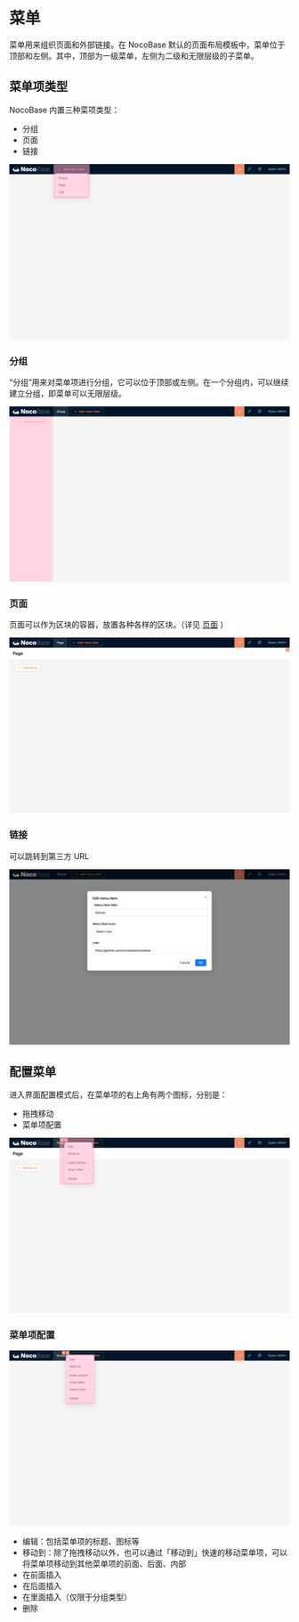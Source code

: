 # 菜单

菜单用来组织页面和外部链接。在 NocoBase 默认的页面布局模板中，菜单位于顶部和左侧。其中，顶部为一级菜单，左侧为二级和无限层级的子菜单。

## 菜单项类型

NocoBase 内置三种菜项类型：

- 分组
- 页面
- 链接

![](./static/OpdHbIbJ8oZX75x777ycylHxn1Q.png)

### 分组

“分组”用来对菜单项进行分组，它可以位于顶部或左侧。在一个分组内，可以继续建立分组，即菜单可以无限层级。

![](./static/LTdGbCxxHopt9ix1Nuncj73VnQb.png)


### 页面

页面可以作为区块的容器，放置各种各样的区块。（详见  [页面](./pages/index.md)  ）

![](./static/SYzbbocHfoNFtsxomWJcUno7nog.png)

### 链接

可以跳转到第三方 URL

![](./static/T0LTbjTBEo24UaxU9Btc6xgbnMf.png)

## 配置菜单

进入界面配置模式后，在菜单项的右上角有两个图标，分别是：

- 拖拽移动
- 菜单项配置

![](./static/Jp3NbdeVBojspWxvcWhcuDTlnOe.png)

### 菜单项配置

![](./static/ZLYibDXwToMdqRxMTy4cyTion1f.png)

- 编辑：包括菜单项的标题、图标等
- 移动到：除了拖拽移动以外，也可以通过「移动到」快速的移动菜单项，可以将菜单项移动到其他菜单项的前面、后面、内部
- 在前面插入
- 在后面插入
- 在里面插入（仅限于分组类型）
- 删除
